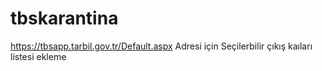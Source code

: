 # tbskarantina
https://tbsapp.tarbil.gov.tr/Default.aspx Adresi için Seçilerbilir çıkış kaıları listesi ekleme

